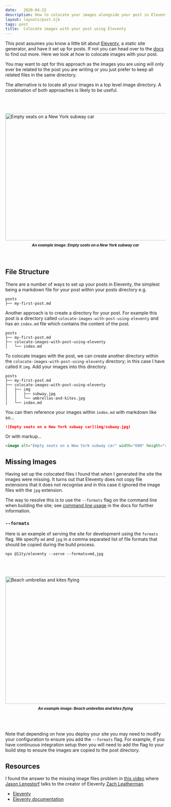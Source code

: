 ```yaml
---
date:   2020-04-22
description: How to colocate your images alongside your post in Eleventy.
layout: layouts/post.njk
tags: post
title:  Colocate images with your post using Eleventy
---
```


<style>
    figure {
        display: flex;
        flex-direction: column;
        /* justify-content: center; */
        align-items: center;
        margin: 4rem 0;
    }
    figcaption {
        margin-top: 8px;
        font-weight: bold;
        font-style: italic;
        font-size: smaller;
    }
</style>

This post assumes you know a little bit about [Eleventy](https://www.11ty.dev/), a static site generator, and have it set up for posts. If not you can head over to the [docs](https://www.11ty.dev/docs/) to find out more. Here we look at how to colocate images with your post.

You may want to opt for this approach as the images you are using will only ever be related to the post you are writing or you just prefer to keep all related files in the same directory.

The alternative is to locate all your images in a top level image directory. A combination of both approaches is likely to be useful.

<figure>
    <image alt="Empty seats on a New York subway car" width="600" height="400" src="img/subway.jpg">
    <figcaption>An example image: Empty seats on a New York subway car</figcaption>
</figure>

## File Structure

There are a number of ways to set up your posts in Eleventy, the simplest being a markdown file for your post within your posts directory e.g.

```shell
posts
├── my-first-post.md
```

Another approach is to create a directory for your post. For example this post is a directory called `colocate-images-with-post-using-eleventy` and has an `index.md` file which contains the content of the post.

```shell
posts
├── my-first-post.md
├── colocate-images-with-post-using-eleventy
│   └── index.md
```

To colocate images with the post, we can create another directory within the `colocate-images-with-post-using-eleventy` directory; in this case I have called it `img`. Add your images into this directory.

```shell
posts
├── my-first-post.md
├── colocate-images-with-post-using-eleventy
│   ├── img
│   │   ├── subway.jpg
│   │   └── umbrellas-and-kites.jpg
│   └── index.md
```

You can then reference your images within `index.md` with markdown like so...

```markdown
![Empty seats on a New York subway car](img/subway.jpg)
```

Or with markup...

```html
<image alt="Empty seats on a New York subway car" width="600" height="400" src="img/subway.jpg" />
```

## Missing Images

Having set up the colocated files I found that when I generated the site the images were missing. It turns out that Eleventy does not copy file extensions that it does not recognise and in this case it ignored the image files with the `jpg` extension.

The way to resolve this is to use the `--formats` flag on the command line when building the site; see [command line usage](https://www.11ty.dev/docs/usage/) in the docs for further information.

### `--formats`

Here is an example of serving the site for development using the `formats` flag. We specify `md` and `jpg` in a comma separated list of file formats that should be copied during the build process.

```shell
npx @11ty/eleventy --serve --formats=md,jpg
```

<figure>
    <image alt="Beach umbrellas and kites flying" width="600" height="400" src="img/umbrellas-and-kites.jpg" />
    <figcaption>An example image: Beach umbrellas and kites flying</figcaption>
</figure>

Note that depending on how you deploy your site you may need to modify your configuration to ensure you add the `--formats` flag. For example, if you have continuous integration setup then you will need to add the flag to your build step to ensure the images are copied to the post directory.

## Resources

I found the answer to the missing image files problem in [this video](https://www.learnwithjason.dev/let-s-learn-eleventy) where [Jason Lengstorf](https://www.learnwithjason.dev/about) talks to the creator of Eleventy [Zach Leatherman](https://twitter.com/zachleat).

- [Eleventy](https://www.11ty.dev/)
- [Eleventy documentation](https://www.11ty.dev/docs/)
